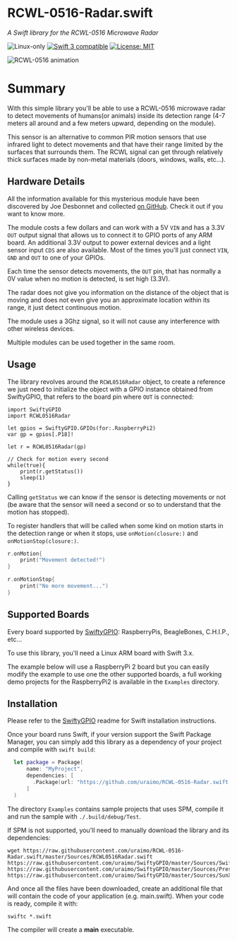 # RCWL-0516-Radar.swift

*A Swift library for the RCWL-0516 Microwave Radar*

<p>
<img src="https://img.shields.io/badge/os-linux-green.svg?style=flat" alt="Linux-only" />
<a href="https://developer.apple.com/swift"><img src="https://img.shields.io/badge/swift3-compatible-4BC51D.svg?style=flat" alt="Swift 3 compatible" /></a>
<a href="https://raw.githubusercontent.com/uraimo/RCWL-0516-Radar.swift/master/LICENSE"><img src="http://img.shields.io/badge/license-MIT-blue.svg?style=flat" alt="License: MIT" /></a>
</p>
 
![RCWL-0516 animation](https://github.com/uraimo/RCWL-0516-Radar.swift/raw/master/radar.gif)

# Summary

With this simple library you'll be able to use a RCWL-0516 microwave radar to detect movements of humans(or animals) inside its detection range (4-7 meters all around and a few meters upward, depending on the module).

This sensor is an alternative to common PIR motion sensors that use infrared light to detect movements and that have their range limited by the surfaces that surrounds them. The RCWL signal can get through relatively thick surfaces made by non-metal materials (doors, windows, walls, etc...).

## Hardware Details

All the information available for this mysterious module have been discovered by Joe Desbonnet and collected [on GitHub](https://github.com/jdesbonnet/RCWL-0516). Check it out if you want to know more.

The module costs a few dollars and can work with a 5V `VIN` and has a 3.3V `OUT` output signal that allows us to connect it to GPIO ports of any ARM board. An additional 3.3V output to power external devices and a light sensor input `CDS` are also available. Most of the times you'll just connect `VIN`, `GND` and `OUT` to one of your GPIOs.

Each time the sensor detects movements, the `OUT` pin, that has normally a 0V value when no motion is detected, is set high (3.3V).

The radar does not give you information on the distance of the object that is moving and does not even give you an approximate location within its range, it just detect continuous motion.

The module uses a 3Ghz signal, so it will not cause any interference with other wireless devices.

Multiple modules can be used together in the same room.

## Usage
                                                                                                 
The library revolves around the `RCWL0516Radar` object, to create a reference we just need to initialize the object with a GPIO instance obtained from SwiftyGPIO, that refers to the board pin where `OUT` is connected:

```
import SwiftyGPIO
import RCWL0516Radar

let gpios = SwiftyGPIO.GPIOs(for:.RaspberryPi2)
var gp = gpios[.P18]!

let r = RCWL0516Radar(gp)

// Check for motion every second
while(true){
    print(r.getStatus())
    sleep(1)
}
```

Calling `getStatus` we can know if the sensor is detecting movements or not (be aware that the sensor will need a second or so to understand that the motion has stopped).

To register handlers that will be called when some kind on motion starts in the detection range or when it stops, use `onMotion(closure:)` and `onMotionStop(closure:)`.

```swift
r.onMotion{
    print("Movement detected!")
}

r.onMotionStop{
    print("No more movement...")
}
```

## Supported Boards

Every board supported by [SwiftyGPIO](https://github.com/uraimo/SwiftyGPIO): RaspberryPis, BeagleBones, C.H.I.P., etc...

To use this library, you'll need a Linux ARM board with Swift 3.x.

The example below will use a RaspberryPi 2 board but you can easily modify the example to use one the other supported boards, a full working demo projects for the RaspberryPi2 is available in the `Examples` directory.


## Installation

Please refer to the [SwiftyGPIO](https://github.com/uraimo/SwiftyGPIO) readme for Swift installation instructions.

Once your board runs Swift, if your version support the Swift Package Manager, you can simply add this library as a dependency of your project and compile with `swift build`:

```swift
  let package = Package(
      name: "MyProject",
      dependencies: [
        .Package(url: "https://github.com/uraimo/RCWL-0516-Radar.swift.git", majorVersion: 1),
      ]
  ) 
```

The directory `Examples` contains sample projects that uses SPM, compile it and run the sample with `./.build/debug/Test`.

If SPM is not supported, you'll need to manually download the library and its dependencies: 

    wget https://raw.githubusercontent.com/uraimo/RCWL-0516-Radar.swift/master/Sources/RCWL0516Radar.swift https://raw.githubusercontent.com/uraimo/SwiftyGPIO/master/Sources/SwiftyGPIO.swift https://raw.githubusercontent.com/uraimo/SwiftyGPIO/master/Sources/Presets.swift https://raw.githubusercontent.com/uraimo/SwiftyGPIO/master/Sources/SunXi.swift  

And once all the files have been downloaded, create an additional file that will contain the code of your application (e.g. main.swift). When your code is ready, compile it with:

    swiftc *.swift

The compiler will create a **main** executable.


